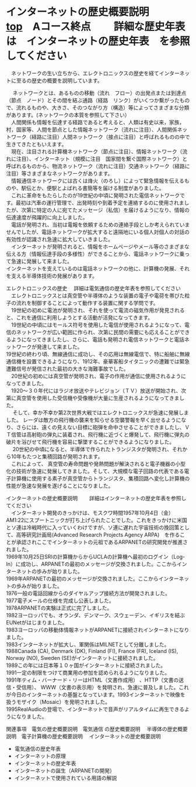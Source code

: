 # インターネットの歴史概要説明　　　[top](./index.md)　Aコース終点 　　詳細な歴史年表は　インターネットの歴史年表　を参照してください　

　ネットワークの生い立ちから、エレクトロニックスの歴史を経てインターネットに至るの歴史の概要を説明しています。

　 ネットワークとは、あるものの移動（流れ　フロー）の出発点または到達点（節点　ノード）とその間を結ぶ通路（経路　リンク）がいくつか繋がったもので、流れるものや、大きさ、そのつながり方（構造）等によってさまざまな分類があります。(ネットワークの本質を参照して下さい）  
　人間関係も情報を伝達する経路であると考えると、人類は有史以来，家族，村，国家等、人間を節点とした情報ネットワーク（流れに注目）、人間関係ネットワーク（経路に注目）人間ネットワーク（接点に注目）と呼ばれるものの中で生きてきたともいえます。  
　現在、注目される計算機ネットワーク（節点に注目）、情報ネットワーク（流れに注目）、インターネット（規模に注目　国家間を繋ぐ国際ネットワーク）と呼ばれるものから、物流ネットワーク（流れに注目）交通ネットワーク（経路に注目）等さまざまなネットワークがあります。  
　情報通信ネットワークには古くは烽火（のろし）によって緊急情報を伝えるものや、駅伝とか、便駅とよばれる書簡等を届ける制度がありました。  
　これに革命をもたらしたのが19世紀の中頃に発明された電信ネットワークです。最初は汽車の運行管理で、出発時刻や到着予定を連絡するのに使用されましたが、次第に特定の人に宛てたメッセージ（私信）を届けるようになり、情報の伝達速度が飛躍的に向上しました。  
　電話が発明され、当初は電報を依頼するための連絡手段としか考えられていませんでしたが、電話ネットワークが拡大すると遠隔地にいる個人対個人の対話の有効性が認識され急速に拡大していきました。  
　インターネットが発明されると、情報をホームページやメール等のさまざまな伝える方（情報伝達手段の多様性）ができることから、電話ネットワークに乗って急速に発展して来ました。  
インターネットを支えているのは電話ネットワークの他に、計算機の発展、それを支える半導体技術の発展があります。  

エレクトロニックスの歴史 　詳細は電気通信の歴史年表を参照してください　  
　エレクトロニックスとは真空管や半導体のような装置の電子や電荷を帯びた粒子の流れを制御することによって動作する装置に関する学問です。  
　19世紀の初めに電池が発明され、それを使って電流の磁気作用が発見されると、これを通信に利用しようとする活動が活発になってきます。  
　19世紀の中頃にはモールス符号を使用した電信が使用されるようになって、電信のネットワークが広い範囲に作られ、次第に民間の需要にも応えることができるようになってきましたし、さらに、電話も発明され電信ネットワークと電話ネットワークが発達して来ました。  
19世紀の終わり頃、無線通信に成功し、その応用は無線電信で、特に船舶に無線通信機を設置できるようになり、1912年、豪華客船タイタニックの遭難では緊急遭難信号が発信された最初の大きな海難事故でした。  
　20世紀の初めには真空管が発明され、電子の作用が通信に使用されるようになってきました。  
　1920～３０年代にはラジオ放送やテレビジョン（ＴＶ）放送が開始され、次第に真空管を使用した受信機や受像機が大量に生産されるようになってきました。  
　 そして、幸か不幸か第2次世界大戦ではエレクトロニックスが急速に発展しました。 レーダは敵方の飛行機の襲来を知らせる空襲警報を早く出せるようになり、さらには、遠くの見えない目標に砲弾を命中させることができましたし、ＶＴ信管は高射砲の弾丸に装着され、飛行機に近づくと爆発して、飛行機に弾丸の破片を浴びせて飛行機を容易に撃墜することができるようになりました。  
　 20世紀の中頃になると、半導体で作られたトランジスタが発明され、それから10年もたつと集積回路が発明されます。  
　これによって、 真空管の寿命問題や発熱問題が解決されると電子機器の小型化の技術が急速に発展してきました。そして、大規模な電子回路の代表である電子計算機に使用する素子が真空管からトランジスタ、集積回路へ変化し計算機の性能が急速な発展を遂げることになりました。  

インターネットの歴史概要説明 　　詳細はインターネットの歴史年表を参照してください　  
　インターネット開発のきっかけは、モスクワ時間1957年10月4日（金）AM1:22にスプートニックが打ち上げられたことでした。これをきっかけに米国とソ連は冷戦時代に入っていくわけですが、ソ連に遅れた宇宙技術の挽回策として、高等研究計画局(Advanced Research Projects Agency ARPA)　を作ることが承認されここでインターネットの元祖であるARPANETの研究開発が推進されました。  
1969年10月25日SRIの計算機からからUCLAの計算機へ最初のログイン（Log-In）に成功し、ARPANETの最初のメッセージが交換されました。ここからインターネットの歩みが始りました。  
1969年ARPANETの最初のメッセージが交換されました。ここからインターネットの歩みが始りました。  
1976一般の電話回線からのダイヤルアップ接続方法が開発されました。  
1977電子メールの仕様を完成し公表しました。  
1978ARPANETの実験は正式に完了しました。  
1982ヨーロッパでも、オランダ、デンマーク、スウェーデン、イギリスを結ぶEUNetがはじまりました。  
1983ヨーロッパの移動体情報ネットがARPANETに接続されインターネトになりました。  
1983インターネットが拡大し、軍関係はMILNETとして分離しました。  
1988Canada (CA), Denmark (DK), Finland (FI), France (FR), Iceland (IS), Norway (NO), Sweden (SE)がインターネットに接続されました。  
1989この年には日本等１０ヶ国がインターネットに接続されました。  
1991一定の制限をつけて商業用の参加を認められるようになりました。  
1991年ティム・バーナード・リーはHTML（文書作成用） 、HTTP（文書の送信・受信用）、 WWW（文書の表示用）を発明され、急速に普及しました。これが今日のインターネットの基盤となっています。1993インターネットで映像を扱うモザイク（Mosaic）を発明されました。  
1995RealAudioの登場で、インターネットで音声がリアルタイムに再生できるようになりました。  

関連事項　電気の歴史概要説明　電気通信 の歴史概要説明　 半導体の歴史概要説明　電子計算機の歴史概要説明 　インターネットの歴史概要説明  

* 電気通信の歴史年表
* インターネットの原理　
* インターネットの歴史年表 　　
* インターネットの誕生（ARPANETの開発）　　
* インターネットで使用されている用語の解説

